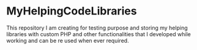 # MyHelpingCodeLibraries
This repository I am creating for testing purpose and storing my helping libraries with custom PHP and other functionalities that I developed while working and can be re used when ever required.
